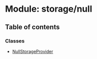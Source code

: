 # Module: storage/null

## Table of contents

### Classes

- [NullStorageProvider](../classes/storage_null.NullStorageProvider.md)
